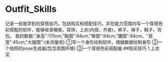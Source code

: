 # Outfit_Skills
记录一些我学到的穿搭技巧，包括购买和搭配技巧，并在能力范围内写一个穿搭色彩搭配的软件，能够收录帽类，耳饰，上衣(内搭，外套)，裤子，袜子，鞋子，背包，
我的数据:"身高":170cm,"胸围":94cm,"臀围":94cm,"腰围":84cm，"肩宽":45cm,"大腿围":(未测量呢)
①写一个身形绘制软件，根据数据绘制身形
②一个拍照的pose生成器(包含周围环境)
③一个穿搭色彩搭配器
##购买技巧
1.上衣买
